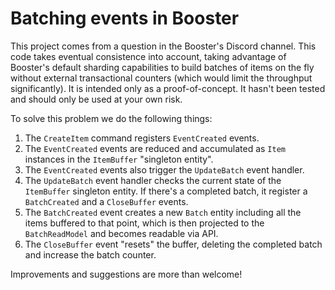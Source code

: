 # Batching events in Booster

This project comes from a question in the Booster's Discord channel. This code takes eventual consistence into account, taking advantage of Booster's default sharding capabilities to build batches of items on the fly without external transactional counters (which would limit the throughput significantly). It is intended only as a proof-of-concept. It hasn't been tested and should only be used at your own risk.

To solve this problem we do the following things:

1. The `CreateItem` command registers `EventCreated` events.
2. The `EventCreated` events are reduced and accumulated as `Item` instances in the `ItemBuffer` "singleton entity".
3. The `EventCreated` events also trigger the `UpdateBatch` event handler.
4. The `UpdateBatch` event handler checks the current state of the `ItemBuffer` singleton entity. If there's a completed batch, it register a `BatchCreated` and a `CloseBuffer` events.
5. The `BatchCreated` event creates a new `Batch` entity including all the items buffered to that point, which is then projected to the `BatchReadModel` and becomes readable via API.
6. The `CloseBuffer` event "resets" the buffer, deleting the completed batch and increase the batch counter.

Improvements and suggestions are more than welcome!